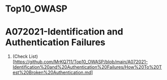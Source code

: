 # Top10_OWASP
# A072021-Identification and Authentication Failures
  1. (Check List) [https://github.com/MrKQ711/Top10_OWASP/blob/main/A072021-Identification%20and%20Authentication%20Failures/How%20To%20Test%20Broken%20Authentication.md]
